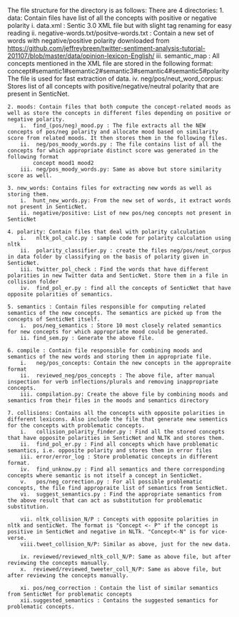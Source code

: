 The file structure for the directory is as follows:
There are 4 directories:
	1. data: Contain files have list of all the concepts with positive or negative polarity
		i.   data.xml : Sentic 3.0 XML file but with slight tag renaming for easy reading
		ii.  negative-words.txt/positve-words.txt : Contain a new set of words with negative/positive polarity downloaded from https://github.com/jeffreybreen/twitter-sentiment-analysis-tutorial-201107/blob/master/data/opinion-lexicon-English/
		iii. semantic_map : All concepts mentioned in the XML file are stored in the following format: 
			concept#semantic1#semantic2#semantic3#semantic4#semantic5#polarity
			The file is used for fast extraction of data.
		iv.  neg/pos/neut_word_corpus: Stores list of all concepts with positive/negative/neutral polarity that are present in SenticNet.

	2. moods: Contain files that both compute the concept-related moods as well as store the concepts in different files depending on positive or negative polarity.
		i.  find_(pos/neg)_mood.py : The file extracts all the NEW concepts of pos/neg polarity and allocate mood based on similarity score from related moods. It then stores them in the following files.
		ii.  neg/pos_moody_words.py : The file contains list of all the concepts for which appropriate distinct score was generated in the following format 
			concept mood1 mood2
		iii. neg/pos_moody_words.py: Same as above but store similarity score as well.

	3. new_words: Contains files for extracting new words as well as storing them.
		i.  hunt_new_words.py: From the new set of words, it extract words not present in SenticNet.
		ii. negative/positive: List of new pos/neg concepts not present in SenticNet

	4. polarity: Contain files that deal with polarity calculation
		i.   nltk_pol_calc.py : sample code for polarity calculation using nltk
		ii.  polarity_classifier.py : create the files neg/pos/neut_corpus in data folder by classifying on the basis of polarity given in SenticNet.
		iii. twitter_pol_check : Find the words that have different polarities in new Twitter data and SenticNet. Store them in a file in collision folder
		iv.  find_pol_er.py : find all the concepts of SenticNet that have opposite polarities of semantics.

	5. semantics : Contain files responsible for computing related semantics of the new concepts. The semantics are picked up from the concepts of SenticNet itself.
		i.  pos/neg_semantics : Store 10 most closely related semantics for new concepts for which appropriate mood could be generated.
		ii. find_sem.py : Generate the above file.

	6. compile : Contain file responsible for combining moods and semantics of the new words and storing them in appropriate file.
		i.   neg/pos_concepts: Contain the new concepts in the appropraite format
		ii.  reviewed_neg/pos_concepts : The above file, after manual inspection for verb inflections/plurals and removing inappropriate concepts.
		iii. compilation.py: Create the above file by combining moods and semantics from their files in the moods and semantics directory

	7. collisions: Contains all the concepts with opposite polarities in different lexicons. Also include the file that generate new sementics for the concepts with problematic concepts.
		i.   collision_polarity_finder.py : Find all the stored concepts that have opposite polarities in SenticNet and NLTK and stores them.
		ii.  find_pol_er.py : Find all concepts which have problematic semantics, i.e. opposite polarity and stores them in error files
		iii. error/error_log : Store problematic concepts in different format.
		iv.  find_unknow.py : Find all semantics and there corresponding concepts where semantic is not itself a concept in SenticNet.
		v.   pos/neg_correction.py : For all possible problematic concepts, the file find appropraite list of semantics from SenticNet. 
		vi.  suggest_semantics.py : Find the appropriate semantics from the above result that can act as substitution for problematic substitution.

		vii. nltk_collision_N/P : Concepts with opposite polarities in nltk and senticNet. The format is "Concept <- P" if the concept is positive in SenticNet and negative in NLTk. "Concept<-N" is for vice-verse.
		viii.tweet_collision_N/P: Similar as above, just for the new data.

		ix. reviewed/reviewed_nltk_coll_N/P: Same as above file, but after reviewing the concepts manually. 
		x.  reviewed/reviewed_tweeter_coll_N/P: Same as above file, but after reviewing the concepts manually.

		xi. pos/neg_correction : Contain the list of similar semantics from SenticNet for problematic concepts
		xii.suggested_semantics : Contains the suggested semantics for problematic concepts.




